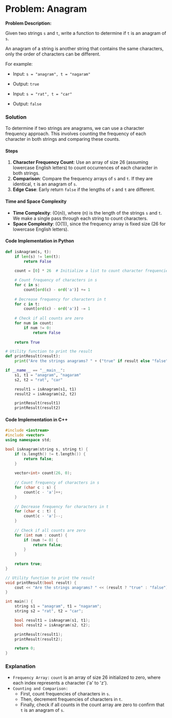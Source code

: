 # Problem: Anagram

**Problem Description:**

Given two strings `s` and `t`, write a function to determine if `t` is an anagram of `s`.

An anagram of a string is another string that contains the same characters, only the order of characters can be different.

For example:

- Input: `s = "anagram", t = "nagaram"`
- Output: `true`

- Input: `s = "rat", t = "car"`
- Output: `false`

### Solution

To determine if two strings are anagrams, we can use a character frequency approach. This involves counting the frequency of each character in both strings and comparing these counts.

#### Steps

1. **Character Frequency Count**: Use an array of size 26 (assuming lowercase English letters) to count occurrences of each character in both strings.
2. **Comparison**: Compare the frequency arrays of `s` and `t`. If they are identical, `t` is an anagram of `s`.
3. **Edge Case**: Early return `false` if the lengths of `s` and `t` are different.

#### Time and Space Complexity

- **Time Complexity**: \(O(n)\), where \(n\) is the length of the strings `s` and `t`. We make a single pass through each string to count characters.
- **Space Complexity**: \(O(1)\), since the frequency array is fixed size (26 for lowercase English letters).

#### Code Implementation in Python

```python
def isAnagram(s, t):
    if len(s) != len(t):
        return False
    
    count = [0] * 26  # Initialize a list to count character frequencies

    # Count frequency of characters in s
    for c in s:
        count[ord(c) - ord('a')] += 1
    
    # Decrease frequency for characters in t
    for c in t:
        count[ord(c) - ord('a')] -= 1
    
    # Check if all counts are zero
    for num in count:
        if num != 0:
            return False
    
    return True

# Utility function to print the result
def printResult(result):
    print("Are the strings anagrams? " + ("true" if result else "false"))

if __name__ == "__main__":
    s1, t1 = "anagram", "nagaram"
    s2, t2 = "rat", "car"

    result1 = isAnagram(s1, t1)
    result2 = isAnagram(s2, t2)

    printResult(result1)
    printResult(result2)

```

#### Code Implementation in C++

```cpp
#include <iostream>
#include <vector>
using namespace std;

bool isAnagram(string s, string t) {
    if (s.length() != t.length()) {
        return false;
    }
    
    vector<int> count(26, 0);
    
    // Count frequency of characters in s
    for (char c : s) {
        count[c - 'a']++;
    }
    
    // Decrease frequency for characters in t
    for (char c : t) {
        count[c - 'a']--;
    }
    
    // Check if all counts are zero
    for (int num : count) {
        if (num != 0) {
            return false;
        }
    }
    
    return true;
}

// Utility function to print the result
void printResult(bool result) {
    cout << "Are the strings anagrams? " << (result ? "true" : "false") << endl;
}

int main() {
    string s1 = "anagram", t1 = "nagaram";
    string s2 = "rat", t2 = "car";

    bool result1 = isAnagram(s1, t1);
    bool result2 = isAnagram(s2, t2);

    printResult(result1);
    printResult(result2);

    return 0;
}
```

### Explanation

- `Frequency Array:` `count` is an array of size 26 initialized to zero, where each index represents a character ('a' to 'z').
- `Counting and Comparison:`
  - First, count frequencies of characters in `s`.
  - Then, decrement frequencies of characters in `t`.
  - Finally, check if all counts in the count array are zero to confirm that `t` is an anagram of `s`.
